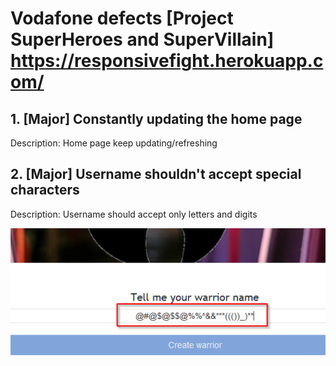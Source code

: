 # Vodafone defects [Project  SuperHeroes and SuperVillain] https://responsivefight.herokuapp.com/

## 1. [Major] Constantly updating the home page
Description: Home page keep updating/refreshing

## 2. [Major] Username shouldn't accept special characters
Description: Username should accept only letters and digits

![image](username.png)